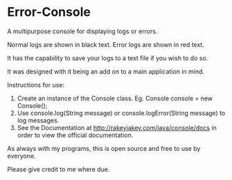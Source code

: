 Error-Console
=============

A multipurpose console for displaying logs or errors. 

Normal logs are shown in black text.
Error logs are shown in red text.

It has the capability to save your logs to a text file if you wish to do so.

It was designed with it being an add on to a main application in mind.


Instructions for use:

1. Create an instance of the Console class. Eg. Console console = new Console();
2. Use console.log(String message) or console.logError(String message) to log messages.
3. See the Documentation at http://rakeyjakey.com/java/console/docs in order to view the official documentation.

As always with my programs, this is open source and free to use by everyone. 

Please give credit to me where due.
